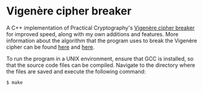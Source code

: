 # Vigenère cipher breaker

A C++ implementation of Practical Cryptography's <a href="https://github.com/jameslyons/python_cryptanalysis/blob/master/break_vigenere.py">Vigenère cipher breaker</a> for improved speed, along with my own additions and features. More information about the algorithm that the program uses to break the Vigenère cipher can be found <a href="practicalcryptography.com/cryptanalysis/stochastic-searching/cryptanalysis-vigenere-cipher-part-2/">here</a> and <a href="http://practicalcryptography.com/cryptanalysis/text-characterisation/quadgrams/">here</a>.

To run the program in a UNIX environment, ensure that GCC is installed, so that the source code files can be compiled. Navigate to the directory where the files are saved and execute the following command:
```
$ make
```
